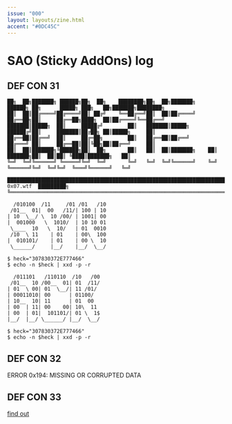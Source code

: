 ```yaml
---
issue: "000"
layout: layouts/zine.html
accent: "#0DC45C"
---
```


# SAO (Sticky AddOns) log

## DEF CON 31

```ascii {role="img" aria-label="ASCII art version of the words, 'HECK THE PLANET'. underneath is the URL: 0x07.wtf"}
██╗  ██╗███████╗ ██████╗██╗  ██╗    ████████╗██╗  ██╗███████╗    ██████╗ ██╗      █████╗ ███╗   ██╗███████╗████████╗
██║  ██║██╔════╝██╔════╝██║ ██╔╝    ╚══██╔══╝██║  ██║██╔════╝    ██╔══██╗██║     ██╔══██╗████╗  ██║██╔════╝╚══██╔══╝
███████║█████╗  ██║     █████╔╝        ██║   ███████║█████╗      ██████╔╝██║     ███████║██╔██╗ ██║█████╗     ██║   
██╔══██║██╔══╝  ██║     ██╔═██╗        ██║   ██╔══██║██╔══╝      ██╔═══╝ ██║     ██╔══██║██║╚██╗██║██╔══╝     ██║   
██║  ██║███████╗╚██████╗██║  ██╗       ██║   ██║  ██║███████╗    ██║     ███████╗██║  ██║██║ ╚████║███████╗   ██║   
╚═╝  ╚═╝╚══════╝ ╚═════╝╚═╝  ╚═╝       ╚═╝   ╚═╝  ╚═╝╚══════╝    ╚═╝     ╚══════╝╚═╝  ╚═╝╚═╝  ╚═══╝╚══════╝   ╚═╝   

██████████████████████████████████████████████████████████████████████████████████████████████  0x07.wtf  █████████╗
╚══════════════════════════════════════════════════════════════════════════════════════════════════════════════════╝
```

```ascii {role="img" aria-label="ASCII art version of the word, 'SYN'. the letters are composed of a series of ones and zeroes. below the word SYN, are CLI instructions"}
  /010100  /11     /01 /01   /10
 /01__  01|  00   /11/| 100 | 10
| 10  \__/ \  10 /00/ | 1001| 00
|  001000   \  1010/  | 10 10 01
 \____  10   \  10/   | 01  0010
 /10  \ 11    | 01    | 00\  100
|  010101/    | 01    | 00 \  10
 \______/     |__/    |__/  \__/

$ heck="307830372E777466"
$ echo -n $heck | xxd -p -r
```

```ascii {role="img" aria-label="ASCII art version of the word, 'ACK'. the letters are composed of a series of ones and zeroes. "}
  /011101   /110110  /10   /00
 /01__  10 /00__  01| 01  /11/
| 01  \ 00| 01  \__/| 11 /01/  
| 00011010| 00      | 01100/   
| 10__  10| 11      | 01  00   
| 00  | 11| 00    00| 10\  11  
| 00  | 01|  101101/| 01 \  1$ 
|__/  |__/ \______/ |__/  \__/

$ heck="307830372E777466"
$ echo -n $heck | xxd -p -r
```

## DEF CON 32

ERROR 0x194: MISSING OR CORRUPTED DATA 

## DEF CON 33

[find out](../DEF-CON-33)


